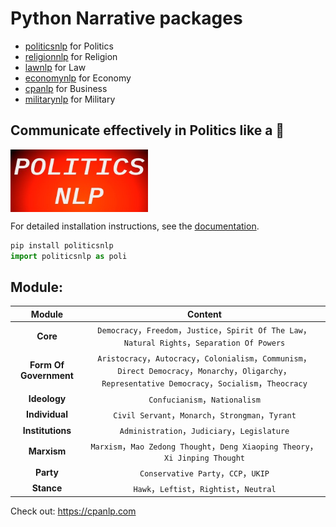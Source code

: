 # Python Narrative packages
- [politicsnlp](https://pypi.org/project/politicsnlp/) for Politics
- [religionnlp](https://pypi.org/project/religionnlp/) for Religion
- [lawnlp](https://pypi.org/project/lawnlp/) for Law
- [economynlp](https://pypi.org/project/economynlp/) for Economy
- [cpanlp](https://pypi.org/project/cpanlp/) for Business
- [militarynlp](https://pypi.org/project/militarynlp/) for Military

## Communicate effectively in Politics like a 🤖️
 <img src="https://raw.githubusercontent.com/python-narrative/politicsnlp/main/politics.jpg" width = "220" height = "100" alt="logo" align=center />

For detailed installation instructions, see the
[documentation](https://cpanlp.com/documentation).

```python
pip install politicsnlp
import politicsnlp as poli
```

## Module:
|  Module   | Content  |
|  :----:  | :----:  |
| **Core**  | `Democracy`，`Freedom`，`Justice`，`Spirit Of The Law`，`Natural Rights`，`Separation Of Powers`|
| **Form Of Government**  | `Aristocracy`，`Autocracy`，`Colonialism`，`Communism`，`Direct Democracy`，`Monarchy`，`Oligarchy`，`Representative Democracy`，`Socialism`，`Theocracy`|
| **Ideology**  | `Confucianism`，`Nationalism`|
| **Individual**  | `Civil Servant`，`Monarch`，`Strongman`，`Tyrant`|
| **Institutions**  | `Administration`，`Judiciary`，`Legislature`|
| **Marxism**  | `Marxism`，`Mao Zedong Thought`，`Deng Xiaoping Theory`，`Xi Jinping Thought`|
| **Party**  | `Conservative Party`，`CCP`，`UKIP`|
| **Stance**  | `Hawk`，`Leftist`，`Rightist`，`Neutral`|




Check out: https://cpanlp.com